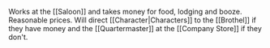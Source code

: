 Works at the [[Saloon]] and takes money for food, lodging and booze. Reasonable prices. Will direct [[Character|Characters]] to the [[Brothel]] if they have money and the [[Quartermaster]] at the [[Company Store]] if they don't.